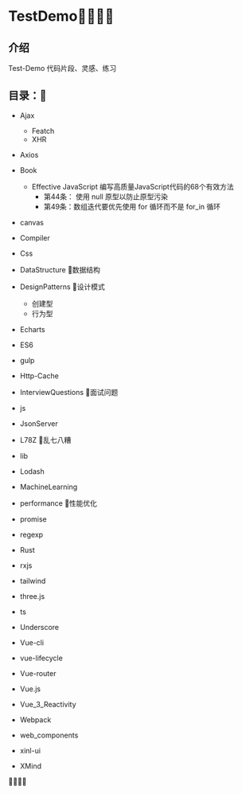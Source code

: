 # TestDemo🎅✨✨✨

## 介绍
Test-Demo 代码片段、灵感、练习


## 目录：🚀

- Ajax
    - Featch 
    - XHR

- Axios
- Book
    - Effective JavaScript 编写高质量JavaScript代码的68个有效方法
        - 第44条： 使用 null 原型以防止原型污染
        - 第49条：数组迭代要优先使用 for 循环而不是 for_in 循环
- canvas
- Compiler
- Css
- DataStructure 🔖数据结构
- DesignPatterns 🔖设计模式
    - 创建型
    - 行为型

- Echarts
- ES6
- gulp
- Http-Cache
- InterviewQuestions 🔖面试问题
- js
- JsonServer
- L78Z 🔖乱七八糟
- lib
- Lodash
- MachineLearning
- performance 🔖性能优化
- promise
- regexp
- Rust
- rxjs
- tailwind
- three.js
- ts
- Underscore
- Vue-cli
- vue-lifecycle
- Vue-router
- Vue.js
- Vue_3_Reactivity
- Webpack
- web_components
- xinl-ui
- XMind

**🎃🎉🎉🎉**
